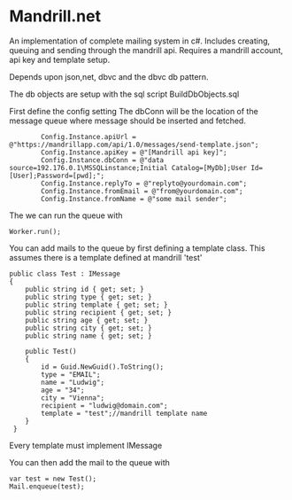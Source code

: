 Mandrill.net
============
An implementation of complete mailing system in c#. Includes creating, queuing and sending through the mandrill api.
Requires a mandrill account, api key and template setup.

Depends upon json,net, dbvc and the dbvc db pattern.

The db objects are setup with the sql script BuildDbObjects.sql

First define the config setting
The dbConn will be the location of the message queue where message should be inserted and fetched.
    
            
            Config.Instance.apiUrl = @"https://mandrillapp.com/api/1.0/messages/send-template.json";
            Config.Instance.apiKey = @"[Mandrill api key]";
            Config.Instance.dbConn = @"data source=192.176.0.1\MSSQLinstance;Initial Catalog=[MyDb];User Id=[User];Password=[pwd];";
            Config.Instance.replyTo = @"replyto@yourdomain.com";
            Config.Instance.fromEmail = @"from@yourdomain.com";
            Config.Instance.fromName = @"some mail sender";

The we can run the queue with 

    Worker.run();

You can add mails to the queue by first defining a template class. This assumes there is a template defined at mandrill 'test'


    public class Test : IMessage
    {
        public string id { get; set; }
        public string type { get; set; }
        public string template { get; set; }
        public string recipient { get; set; }
        public string age { get; set; }
        public string city { get; set; }
        public string name { get; set; }

        public Test()
        {
            id = Guid.NewGuid().ToString();
            type = "EMAIL";
            name = "Ludwig";
            age = "34";
            city = "Vienna";
            recipient = "ludwig@domain.com";
            template = "test";//mandrill template name
		}
  	 }

Every template must implement IMessage

You can then add the mail to the queue with

    var test = new Test();
    Mail.enqueue(test);



